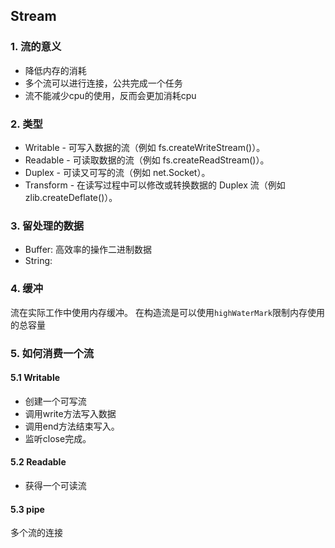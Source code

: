 ## Stream

### 1. 流的意义
- 降低内存的消耗
- 多个流可以进行连接，公共完成一个任务
- 流不能减少cpu的使用，反而会更加消耗cpu

### 2. 类型
- Writable - 可写入数据的流（例如 fs.createWriteStream()）。
- Readable - 可读取数据的流（例如 fs.createReadStream()）。
- Duplex - 可读又可写的流（例如 net.Socket）。
- Transform - 在读写过程中可以修改或转换数据的 Duplex 流（例如 zlib.createDeflate()）。

### 3. 留处理的数据
- Buffer: 高效率的操作二进制数据
- String: 

### 4. 缓冲
流在实际工作中使用内存缓冲。
在构造流是可以使用`highWaterMark`限制内存使用的总容量

### 5. 如何消费一个流

#### 5.1 Writable
- 创建一个可写流
- 调用write方法写入数据
- 调用end方法结束写入。
- 监听close完成。

#### 5.2 Readable
- 获得一个可读流

#### 5.3 pipe
多个流的连接
